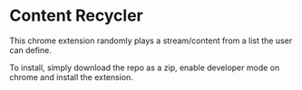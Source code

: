# Content Recycler
This chrome extension randomly plays a stream/content from a list the user can define. 

To install, simply download the repo as a zip, enable developer mode on chrome and install the extension.
